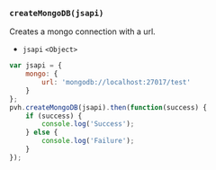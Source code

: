 ### ``createMongoDB(jsapi)``
Creates a mongo connection with a url.
- `jsapi` `<Object>`

```js
var jsapi = {
	mongo: {
		url: 'mongodb://localhost:27017/test'
	}
};
pvh.createMongoDB(jsapi).then(function(success) {
    if (success) {
        console.log('Success');
    } else {
        console.log('Failure');
    }
});
```